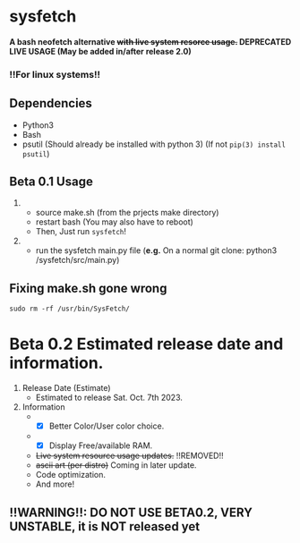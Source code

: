 # sysfetch
#### A **bash** neofetch alternative ~~with live system resorce usage.~~ DEPRECATED LIVE USAGE (May be added in/after release 2.0)

### !!For linux systems!!

## Dependencies
- Python3
- Bash
- psutil (Should already be installed with python 3) (If not ```pip(3) install psutil```)

## Beta 0.1 Usage
1. 
    - source make.sh (from the prjects make directory)
    - restart bash (You may also have to reboot)
    - Then, Just run ```sysfetch```!
2.  
    - run the sysfetch main.py file (**e.g.** On a normal git clone: python3 /sysfetch/src/main.py)
## Fixing make.sh gone wrong
```sudo rm -rf /usr/bin/SysFetch/```

# Beta 0.2 Estimated release date and information.
1. Release Date (Estimate)
   - Estimated to release Sat. Oct. 7th 2023.
2. Information
   - - [x] Better Color/User color choice.
   - - [x] Display Free/available RAM.
   - ~~Live system resource usage updates.~~ !!REMOVED!!
   - ~~ascii art (per distro)~~ Coming in later update.
   - Code optimization.
   - And more!

## !!WARNING!!: DO NOT USE BETA0.2, VERY UNSTABLE, it is NOT released yet
